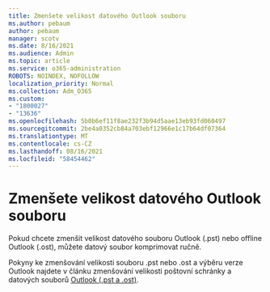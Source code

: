 ```yaml
---
title: Zmenšete velikost datového Outlook souboru
ms.author: pebaum
author: pebaum
manager: scotv
ms.date: 8/16/2021
ms.audience: Admin
ms.topic: article
ms.service: o365-administration
ROBOTS: NOINDEX, NOFOLLOW
localization_priority: Normal
ms.collection: Adm_O365
ms.custom:
- "1800027"
- "13636"
ms.openlocfilehash: 5b0b6ef11f8ae232f3b94d5aae13eb93fd060497
ms.sourcegitcommit: 2be4a0352cb84a703ebf12966e1c17b64df07364
ms.translationtype: MT
ms.contentlocale: cs-CZ
ms.lasthandoff: 08/16/2021
ms.locfileid: "58454462"
---
```

# <a name="reduce-the-size-of-your-outlook-data-file"></a>Zmenšete velikost datového Outlook souboru

Pokud chcete zmenšit velikost datového souboru Outlook (.pst) nebo offline Outlook (.ost), můžete datový soubor komprimovat ručně. 

Pokyny ke zmenšování velikosti souboru .pst nebo .ost a výběru verze Outlook najdete v článku zmenšování velikosti poštovní schránky a datových souborů [Outlook (.pst a .ost)](https://support.microsoft.com/office/reduce-the-size-of-your-mailbox-and-outlook-data-files-pst-and-ost-e4c6a4f1-d39c-47dc-a4fa-abe96dc8c7ef).